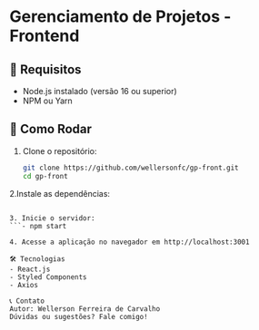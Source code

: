 # Gerenciamento de Projetos - Frontend

## 📌 Requisitos

- Node.js instalado (versão 16 ou superior)
- NPM ou Yarn

## 🚀 Como Rodar

1. Clone o repositório:
   ```bash
   git clone https://github.com/wellersonfc/gp-front.git
   cd gp-front

2.Instale as dependências:
```- npm install

3. Inicie o servidor:
```- npm start

4. Acesse a aplicação no navegador em http://localhost:3001

🛠️ Tecnologias
- React.js
- Styled Components
- Axios

📞 Contato
Autor: Wellerson Ferreira de Carvalho
Dúvidas ou sugestões? Fale comigo!
